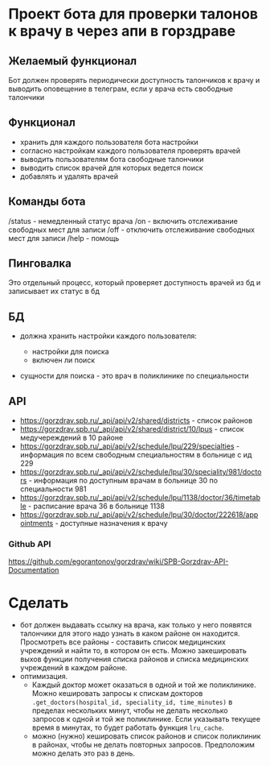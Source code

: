 # Проект бота для проверки талонов к врачу в через апи в горздраве

## Желаемый функционал
Бот должен проверять периодически доступность талончиков к врачу и выводить оповещение в телеграм, если у врача есть свободные талончики

## Функционал
- хранить для каждого пользователя бота настройки
- согласно настройкам каждого пользователя проверять врачей
- выводить пользователям бота свободные талончики
- выводить список врачей для которых ведется поиск
- добавлять и удалять врачей

## Команды бота
/status - немедленный статус врача
/on - включить отслеживание свободных мест для записи
/off - отключить отслеживание свободных мест для записи
/help - помощь


## Пинговалка
Это отдельный процесс, который проверяет доступность врачей из бд и записывает их статус в бд

## БД

- должна хранить настройки каждого пользователя:
    - настройки для поиска
    - включен ли поиск

- сущности для поиска - это врач в поликлинике по специальности

## API
- https://gorzdrav.spb.ru/_api/api/v2/shared/districts - список районов
- https://gorzdrav.spb.ru/_api/api/v2/shared/district/10/lpus - список медучереждений в 10 районе
- https://gorzdrav.spb.ru/_api/api/v2/schedule/lpu/229/specialties - информация по всем свободным специальностям в больнице с ид 229
- https://gorzdrav.spb.ru/_api/api/v2/schedule/lpu/30/speciality/981/doctors - информация по доступным врачам в больнице 30 по специальности 981
- https://gorzdrav.spb.ru/_api/api/v2/schedule/lpu/1138/doctor/36/timetable - расписание врача 36 в больнице 1138
- https://gorzdrav.spb.ru/_api/api/v2/schedule/lpu/30/doctor/222618/appointments - доступные назначения к врачу
    
### Github API

https://github.com/egorantonov/gorzdrav/wiki/SPB-Gorzdrav-API-Documentation


# Сделать
- бот должен выдавать ссылку на врача, как только у него появятся талончики
    для этого надо узнать в каком районе он находится. Просмотреть все районы - составить список медицинских учреждений и найти то, в котором он есть. Можно закешировать выхов функции получения списка районов и списка медицинских учреждений в каждом районе.
- оптимизация. 
    - Каждый доктор может оказаться в одной и той же поликлинике. Можно кешировать запросы к спискам докторов `.get_doctors(hospital_id, speciality_id, time_minutes)` в пределах нескольких минут, чтобы не делать несколько запросов к одной и той же поликлинике. Если указывать текущее время в минутах, то будет работать функция `lru_cache`.
    - можно (нужно) кешировать список районов и список поликлиник в районах, чтобы не делать повторных запросов. Предположим можно делать это раз в день.
